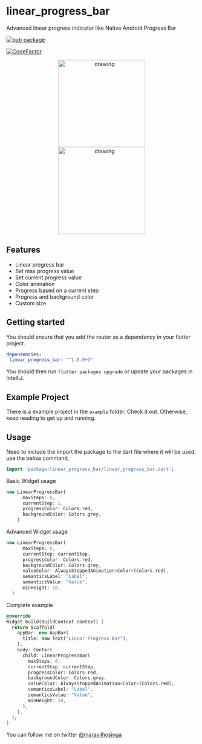 # linear_progress_bar

Advanced linear progress indicator like Native Android Progress Bar

[![pub package](https://img.shields.io/pub/v/linear_progress_bar.svg)](https://pub.dev/packages/linear_progress_bar)

[![CodeFactor](https://www.codefactor.io/repository/github/angopapo/linear_progress_bar/badge)](https://www.codefactor.io/repository/github/angopapo/linear_progress_bar)
<p align="center">
<img src="https://i.ibb.co/8gZpqgf/image1.png" alt="drawing" width="230px" hspace="30"/>  <img src="https://i.ibb.co/nB5YV7X/Simulator-Screen-Shot-i-Phone-12-Pro-Max-2021-07-20-at-02-23-50.png" alt="drawing" width="230px"/> 
</p>

## Features

- Linear progress bar
- Set max progress value
- Set current progress value
- Color animation 
- Progress based on a current step
- Progress and background color
- Custom size

## Getting started

You should ensure that you add the router as a dependency in your flutter project.
```yaml
dependencies:
 linear_progress_bar: "^1.0.0+3"
```

You should then run `flutter packages upgrade` or update your packages in IntelliJ.

## Example Project

There is a example project in the `example` folder. Check it out. Otherwise, keep reading to get up and running.

## Usage

Need to include the import the package to the dart file where it will be used, use the below command,

```dart
import 'package:linear_progress_bar/linear_progress_bar.dart';
```

Basic Widget usage
```dart
new LinearProgressBar(
      maxSteps: 6,
      currentStep: 1,
      progressColor: Colors.red,
      backgroundColor: Colors.grey,
    )
```

Advanced Widget usage
```dart
new LinearProgressBar(
      maxSteps: 6,
      currentStep: currentStep,
      progressColor: Colors.red,
      backgroundColor: Colors.grey,
      valueColor: AlwaysStoppedAnimation<Color>(Colors.red),
      semanticsLabel: "Label",
      semanticsValue: "Value",
      minHeight: 10,
  )
```

Complete example

```dart
@override
Widget build(BuildContext context) {
  return Scaffold(
    appBar: new AppBar(
      title: new Text("Linear Progress Bar"),
    ),
    body: Center(
      child: LinearProgressBar(
        maxSteps: 6,
        currentStep: currentStep,
        progressColor: Colors.red,
        backgroundColor: Colors.grey,
        valueColor: AlwaysStoppedAnimation<Color>(Colors.red),
        semanticsLabel: "Label",
        semanticsValue: "Value",
        minHeight: 10,
      ),
    ),
  );
}
```

You can follow me on twitter [@maravilhosinga](https://www.twitter.com/maravilhosinga)